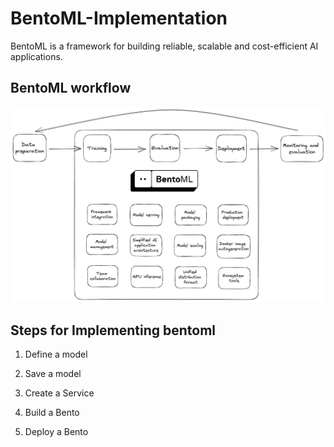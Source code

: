 # BentoML-Implementation


BentoML is a framework for building reliable, scalable and cost-efficient AI applications.


## BentoML workflow

![BentoML workflow](bentoml-in-ml-workflow.png)


## Steps for Implementing bentoml

1. Define a model

2. Save a model

3. Create a Service

4. Build a Bento

5. Deploy a Bento

